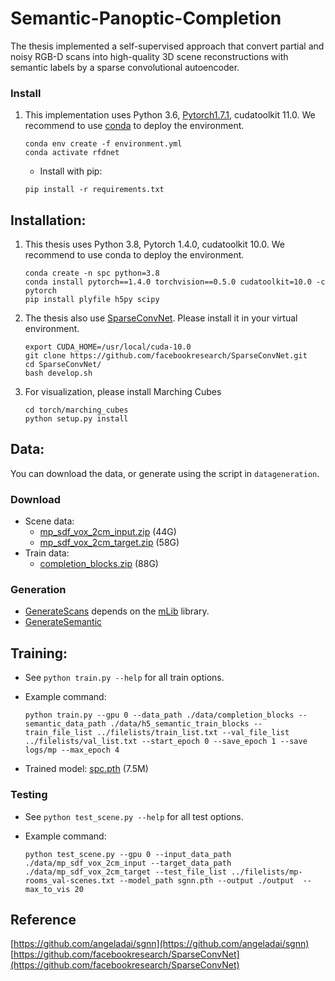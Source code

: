 # Semantic-Panoptic-Completion

The thesis implemented a self-supervised approach that convert partial and noisy RGB-D scans into high-quality 3D scene reconstructions with semantic labels by a sparse convolutional autoencoder.

### Install
1. This implementation uses Python 3.6, [Pytorch1.7.1](http://pytorch.org/), cudatoolkit 11.0. We recommend to use [conda](https://docs.conda.io/en/latest/miniconda.html) to deploy the environment.
    ```
    conda env create -f environment.yml
    conda activate rfdnet
    ```
    * Install with pip:
    ```
    pip install -r requirements.txt
    ```


## Installation:  
1. This thesis uses Python 3.8, Pytorch 1.4.0, cudatoolkit 10.0. We recommend to use conda to deploy the environment.
    ```
    conda create -n spc python=3.8
    conda install pytorch==1.4.0 torchvision==0.5.0 cudatoolkit=10.0 -c pytorch
    pip install plyfile h5py scipy
    ```

2. The thesis also use [SparseConvNet](https://github.com/facebookresearch/SparseConvNet). Please install it in your virtual environment.
    ```
    export CUDA_HOME=/usr/local/cuda-10.0
    git clone https://github.com/facebookresearch/SparseConvNet.git
    cd SparseConvNet/
    bash develop.sh
    ```

3. For visualization, please install Marching Cubes
    ```
    cd torch/marching_cubes
    python setup.py install
    ```

## Data:
You can download the data, or generate using the script in `datageneration`.
### Download
* Scene data: 
  - [mp_sdf_vox_2cm_input.zip](http://kaldir.vc.in.tum.de/adai/SGNN/mp_sdf_vox_2cm_input.zip) (44G)
  - [mp_sdf_vox_2cm_target.zip](http://kaldir.vc.in.tum.de/adai/SGNN/mp_sdf_vox_2cm_target.zip) (58G)
* Train data:
  - [completion_blocks.zip](http://kaldir.vc.in.tum.de/adai/SGNN/completion_blocks.zip) (88G)
### Generation
* [GenerateScans](datagen/GenerateScans) depends on the [mLib](https://github.com/niessner/mLib) library.
* [GenerateSemantic](datagen/GenerateSemantic)
## Training:  
* See `python train.py --help` for all train options. 
* Example command: 

    ```
    python train.py --gpu 0 --data_path ./data/completion_blocks --semantic_data_path ./data/h5_semantic_train_blocks --train_file_list ../filelists/train_list.txt --val_file_list ../filelists/val_list.txt --start_epoch 0 --save_epoch 1 --save logs/mp --max_epoch 4
    ```

* Trained model: [spc.pth](http://kaldir.vc.in.tum.de/adai/SGNN/sgnn.pth) (7.5M)

### Testing
* See `python test_scene.py --help` for all test options. 
* Example command: 

    ```
    python test_scene.py --gpu 0 --input_data_path ./data/mp_sdf_vox_2cm_input --target_data_path ./data/mp_sdf_vox_2cm_target --test_file_list ../filelists/mp-rooms_val-scenes.txt --model_path sgnn.pth --output ./output  --max_to_vis 20
    ```

## Reference
[https://github.com/angeladai/sgnn](https://github.com/angeladai/sgnn)
[https://github.com/facebookresearch/SparseConvNet](https://github.com/facebookresearch/SparseConvNet)
